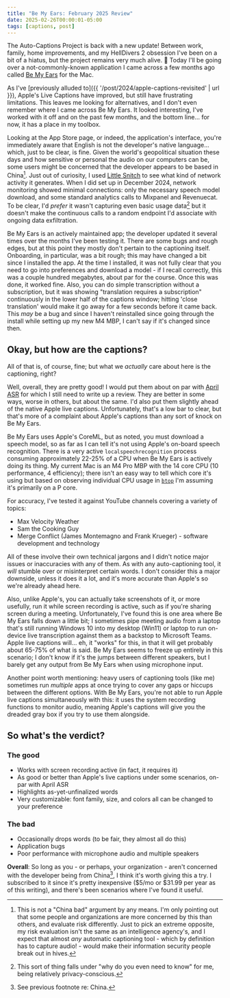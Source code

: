 ```yaml
---
title: "Be My Ears: February 2025 Review"
date: 2025-02-26T00:00:01-05:00
tags: [captions, post]
---
```


The Auto-Captions Project is back with a new update! Between work, family, home improvements, and my HellDivers 2 obsession I've been on a bit of a hiatus, but the project remains very much alive. 🙂 Today I'll be going over a not-commonly-known application I came across a few months ago called [Be My Ears](https://apps.apple.com/us/app/be-my-ears-live-caption/id1577662679?mt=12) for the Mac.
<!-- more -->

As I've [previously alluded to]({{ '/post/2024/apple-captions-revisited' | url }}), Apple's Live Captions have improved, but still have frustrating limitations. This leaves me looking for alternatives, and I don't even remember where I came across Be My Ears. It looked interesting, I've worked with it off and on the past few months, and the bottom line... for now, it has a place in my toolbox.

Looking at the App Store page, or indeed, the application's interface, you're immediately aware that English is not the developer's native language... which, just to be clear, is fine. Given the world's geopolitical situation these days and how sensitive or personal the audio on our computers can be, some users might be concerned that the developer appears to be based in China[^1]. Just out of curiosity, I used [Little Snitch](https://www.obdev.at/products/littlesnitch/index.html) to see what kind of network activity it generates. When I did set up in December 2024, network monitoring showed minimal connections: only the necessary speech model download, and some standard analytics calls to Mixpanel and Revenuecat. To be clear, I'd _prefer_ it wasn't capturing even basic usage data[^3] but it doesn't make the continuous calls to a random endpoint I'd associate with ongoing data exfiltration.

Be My Ears is an actively maintained app; the developer updated it several times over the months I've been testing it. There are some bugs and rough edges, but at this point they mostly don't pertain to the captioning itself. Onboarding, in particular, was a bit rough; this may have changed a bit since I installed the app. At the time I installed, it was not fully clear that you need to go into preferences and download a model - if I recall correctly, this was a couple hundred megabytes, about par for the course. Once this was done, it worked fine. Also, you can do simple transcription without a subscription, but it was showing "translation requires a subscription" continuously in the lower half of the captions window; hitting 'close translation' would make it go away for a few seconds before it came back. This _may_ be a bug and since I haven't reinstalled since going through the install while setting up my new M4 MBP, I can't say if it's changed since then.

## Okay, but how are the captions?

All of that is, of course, fine; but what we _actually_ care about here is the captioning, right?

Well, overall, they are pretty good! I would put them about on par with [April ASR](https://github.com/abb128/april-asr) for which I still need to write up a review. They are better in some ways, worse in others, but about the same. I'd also put them slightly ahead of the native Apple live captions. Unfortunately, that's a low bar to clear, but that's more of a complaint about Apple's captions than any sort of knock on Be My Ears.

Be My Ears uses Apple's CoreML, but as noted, you must download a speech model, so as far as I can tell it's not using Apple's on-board speech recognition. There is a very active `localspeechrecognition` process consuming approximately 22-25% of a CPU when Be My Ears is actively doing its thing. My current Mac is an M4 Pro MBP with the 14 core CPU (10 performance, 4 efficiency); there isn't an easy way to tell which core it's using but based on observing individual CPU usage in [`btop`](https://github.com/aristocratos/btop) I'm assuming it's primarily on a P core.

For accuracy, I've tested it against YouTube channels covering a variety of topics:

- Max Velocity Weather
- Sam the Cooking Guy
- Merge Conflict (James Montemagno and Frank Krueger) - software development and technology

All of these involve their own technical jargons and I didn't notice major issues or inaccuracies with any of them. As with any auto-captioning tool, it _will_ stumble over or misinterpret certain words. I don't consider this a major downside, unless it does it a lot, and it's more accurate than Apple's so we're already ahead here.

Also, unlike Apple's, you can actually take screenshots of it, or more usefully, run it while screen recording is active, such as if you're sharing screen during a meeting. Unfortunately, I've found this is one area where Be My Ears falls down a little bit; I sometimes pipe meeting audio from a laptop that's still running Windows 10 into my desktop (Win11) or laptop to run on-device live transcription against them as a backstop to Microsoft Teams. Apple live captions will... eh, it "works" for this, in that it will get probably about 65-75% of what is said. Be My Ears seems to freeze up entirely in this scenario; I don't know if it's the jumps between different speakers, but I barely get any output from Be My Ears when using microphone input.

Another point worth mentioning: heavy users of captioning tools (like me) sometimes run _multiple_ apps at once trying to cover any gaps or hiccups between the different options. With Be My Ears, you're not able to run Apple live captions simultaneously with this: it uses the system recording functions to monitor audio, meaning Apple's captions will give you the dreaded gray box if you try to use them alongside.

## So what's the verdict?

### The good

- Works with screen recording active (in fact, it requires it)
- As good or better than Apple's live captions under some scenarios, on-par with April ASR
- Highlights as-yet-unfinalized words
- Very customizable: font family, size, and colors all can be changed to your preference

### The bad

- Occasionally drops words (to be fair, they almost all do this)
- Application bugs
- Poor performance with microphone audio and multiple speakers

**Overall**: So long as you - or perhaps, your organization - aren't concerned with the developer being from China[^2], I think it's worth giving this a try. I subscribed to it since it's pretty inexpensive ($5/mo or $31.99 per year as of this writing), and there's been scenarios where I've found it useful.

[^1]: This is not a "China bad" argument by any means. I'm only pointing out that some people and organizations are more concerned by this than others, and evaluate risk differently. Just to pick an extreme opposite, my risk evaluation isn't the same as an intelligence agency's, and I expect that almost _any_ automatic captioning tool - which by definition has to capture audio! - would make their information security people break out in hives.

[^2]: See previous footnote re: China.

[^3]: This sort of thing falls under "why do you even need to know" for me, being relatively privacy-conscious.
